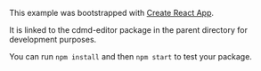 This example was bootstrapped with [Create React App](https://github.com/facebook/create-react-app).

It is linked to the cdmd-editor package in the parent directory for development purposes.

You can run `npm install` and then `npm start` to test your package.
